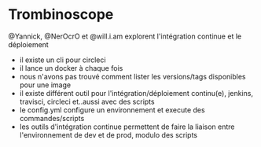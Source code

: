 # Trombinoscope

@Yannick, @NerOcrO et @will.i.am explorent l'intégration continue et le déploiement

- il existe un cli pour circleci
- il lance un docker à chaque fois
- nous n'avons pas trouvé comment lister les versions/tags disponibles pour une image
- il existe différent outil pour l'intégration/déploiement continu(e), jenkins, travisci, circleci et..aussi avec des scripts
- le config.yml configure un environnement et execute des commandes/scripts
- les outils d'intégration continue permettent de faire la liaison entre l'environnement de dev et de prod, modulo des scripts

